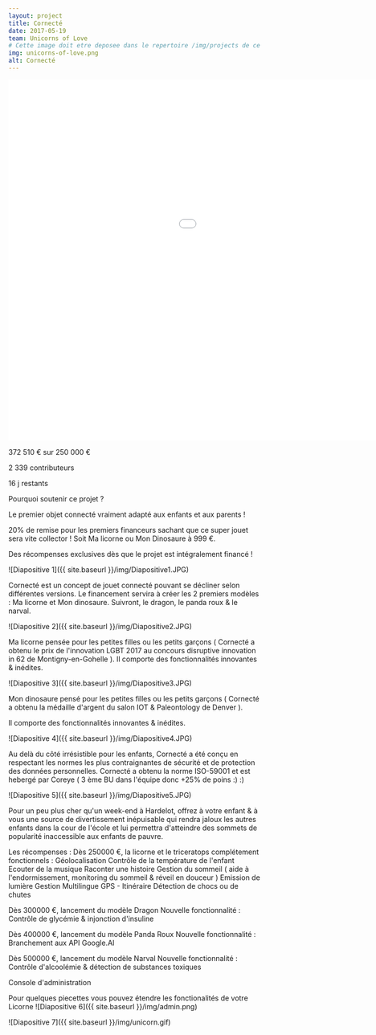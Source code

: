```yaml
---
layout: project
title: Cornecté
date: 2017-05-19
team: Unicorns of Love
# Cette image doit etre deposee dans le repertoire /img/projects de ce site.
img: unicorns-of-love.png
alt: Cornecté
---
```

<iframe class="center-block" src="//rejethons.libcast.com/widget/unicorns_of_love-mov" class="libcast_player" width="1280" height="720" frameborder="0" scrolling="no" allowfullscreen></iframe>

372 510 € sur 250 000 €

2 339 contributeurs

16 j restants


Pourquoi soutenir ce projet ?

Le premier objet connecté vraiment adapté aux enfants et aux parents !

20% de remise pour les premiers financeurs sachant que ce super jouet sera vite collector !
Soit Ma licorne ou Mon Dinosaure à 999 €.

Des récompenses exclusives dès que le projet est intégralement financé !

![Diapositive 1]({{ site.baseurl }}/img/Diapositive1.JPG)


 Cornecté est un concept de jouet connecté pouvant se décliner selon différentes versions.
 Le financement servira à créer les 2 premiers modèles : Ma licorne et Mon dinosaure.
 Suivront, le dragon, le panda roux & le narval.


![Diapositive 2]({{ site.baseurl }}/img/Diapositive2.JPG)


Ma licorne pensée pour les petites filles ou les petits garçons ( Cornecté a obtenu le prix de l'innovation LGBT 2017 au concours disruptive innovation in 62 de Montigny-en-Gohelle ).
Il comporte des fonctionnalités innovantes & inédites.


![Diapositive 3]({{ site.baseurl }}/img/Diapositive3.JPG)


Mon dinosaure pensé pour les petites filles ou les petits garçons ( Cornecté a obtenu la médaille d'argent du salon IOT & Paleontology de Denver ).

Il comporte des fonctionnalités innovantes & inédites.


![Diapositive 4]({{ site.baseurl }}/img/Diapositive4.JPG)


Au delà du côté irrésistible pour les enfants, Cornecté a été conçu en respectant les normes les plus contraignantes de sécurité et de protection des données personnelles. Cornecté a obtenu la norme ISO-59001 et est hebergé par Coreye ( 3 ème BU dans l'équipe donc +25% de poins :) :)

![Diapositive 5]({{ site.baseurl }}/img/Diapositive5.JPG)


Pour un peu plus cher qu'un week-end à Hardelot, offrez à votre enfant & à vous une source de divertissement inépuisable qui rendra jaloux les autres enfants dans la cour de l'école et lui permettra d'atteindre des sommets de popularité inaccessible aux enfants de pauvre.


Les récompenses :
Dès 250000 €, la licorne et le triceratops complétement fonctionnels :
Géolocalisation
Contrôle de la température de l'enfant 
Ecouter de la musique
Raconter une histoire
Gestion du sommeil ( aide à l'endormissement, monitoring du sommeil & réveil en douceur )
Emission de lumière 
Gestion Multilingue
GPS - Itinéraire
Détection de chocs ou de chutes

Dès 300000 €, lancement du modèle Dragon
Nouvelle fonctionnalité : Contrôle de glycémie & injonction d'insuline

Dès 400000 €, lancement du modèle Panda Roux
Nouvelle fonctionnalité : Branchement aux API Google.AI

Dès 500000 €, lancement du modèle Narval
Nouvelle fonctionnalité : Contrôle d'alcoolémie & détection de substances toxiques




Console d'administration

Pour quelques piecettes vous pouvez étendre les fonctionalités de votre Licorne
![Diapositive 6]({{ site.baseurl }}/img/admin.png)



![Diapositive 7]({{ site.baseurl }}/img/unicorn.gif)

